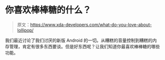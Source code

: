 # 你喜欢棒棒糖的什么？

> 原文：<https://www.xda-developers.com/what-do-you-love-about-lollipop/>

我们最近讨论了我们讨厌的新版 Android 的一切。从糟糕的音量控制到糟糕的内存管理，肯定有很多东西要谈。但是好东西呢？让我们知道你最喜欢棒棒糖的哪些功能。